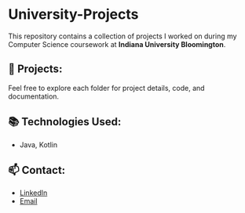 # University-Projects

This repository contains a collection of projects I worked on during my Computer Science coursework at **Indiana University Bloomington**. 

## 🚀 Projects:

Feel free to explore each folder for project details, code, and documentation.

## 📚 Technologies Used:
- Java, Kotlin

## 📫 Contact:
- [LinkedIn](https://linkedin.com/in/LandonFritsch)
- [Email](mailto:fritschlandon@yahoo.com)
